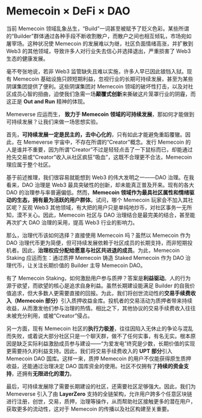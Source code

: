 # Memecoin × DeFi × DAO

当前 Memecoin 领域乱象丛生，“Build”一词甚至被赋予了贬义色彩。某些所谓的“Builder”群体通过各种手段不断收割散户，而散户之间也相互倾轧，市场宛如屠宰场。这种状况使 Memecoin 的发展难以为继，社区负面情绪高涨，并扩散到 Web3 的其他领域，导致许多人对行业失去信心并选择退出，严重损害了 Web3 生态的健康发展。

毫不夸张地说，若非 Web3 监管缺失且难以实施，许多人早已因此锒铛入狱。现有 Memecoin 基础设施只顾短期利益，忽视行业的长期可持续发展，甚至为某些阴谋集团提供了便利。这些阴谋集团对 Memecoin 领域的破坏性打击，以及对社区成员心智的扭曲，迫使我们急需一场**颠覆式创新**来撕破这片笼罩行业的阴霾，而这正是 **Out and Run** 精神的体现。

Memeverse 应运而生， **致力于 Memecoin 领域的可持续发展**，那如何才能做到可持续发展？让我们来做一场思想实验。

首先，**可持续发展一定是民主的，去中心化的**，只有如此才能避免重蹈覆辙。因此，在 Memeverse 宇宙中，不存在所谓的“Creator”概念。发行 Memecoin 的人是谁并不重要，因为所谓“Creator”不过是轻轻点击了一下鼠标而已，却能通过抢先交易或“Creator”收入从社区疯狂“吸血”，这既不合理更不合法，Memecoin 理应属于整个社区。

基于前述推理，我们很容易就能想到 Web3 的伟大发明之一——DAO 治理。在我看来，DAO 治理是 Web3 最具突破性的创新，却未能真正普及开来。现有的各大 DAO 的治理参与率普遍偏低。然而，**Memecoin 领域作为最具社区属性和情绪驱动的生态，拥有最为活跃的用户群体**。试问，哪个 Memecoin 玩家会不加入其社区呢？反观 Web3 其他领域，有大把的用户只是单纯地炒币，对社区事务一无所知，漠不关心。因此，Memecoin 社区与 DAO 治理结合是最完美的结合，甚至能再次扩大 DAO 治理的采用，提高 Web3 行业的影响力。

那么，治理代币该如何选择？直接使用 Memecoin 吗？虽然以 Memecoin 作为 DAO 治理代币更为简便，但可持续发展依赖于社区成员的长期支持，而非短期投机者。因此，**治理权应分配给愿意与社区共进退的成员**。为此，Memecoin Staking 应运而生：通过质押 Memecoin 铸造 Staked Memecoin 作为 DAO 治理代币，让关注长期价值的 Builder 主导 Memecoin DAO。

有了 Memecoin Staking，如何激励用户参与质押？答案是**利益驱动**。人的行为源于欲望，而欲望的核心是追求自身利益。虽然长期建设能满足 Builder 的自我价值追求，但大多数人更需要直接的回报。为此，我们将创世流动性的**交易手续费收入（Memecoin 部分）**&#x5F15;入质押收益金库。投机者的交易活动为质押者带来持续收益，从而激发他们参与治理的热情。相比之下，其他协议的交易手续费收入往往未被充分利用，或被“Creator”侵占。

另一方面，现有 Memecoin 社区的**执行力极差**，往往因陷入无休止的争论与混乱而失败，或着说大部分社区只是一个聊天群，做不了任何实事，有名无实。根本原因是缺乏实际利益激励成员参与建设——“为爱发电”终究是少数，长期价值的实现更需要持久的利益支持。因此，我们将交易手续费收入的 **UPT 部分**引入 Memecoin DAO 国库。这样一来，质押 Memecoin 的用户不仅能获得原生质押收益，还能通过治理决定 DAO 国库资金的使用。社区不仅拥有了**持续的资金支持**，还拥有**无限进化的潜力**。

最后，可持续发展除了需要长期建设的社区，还需要社区足够强大。因此，我们为 Memeverse 引入了由 **LayerZero** 支持的全链架构，允许用户跨多个任意区块链进行注册，创世，交易，质押，治理等操作，从而帮助社区接触更多的潜在用户，获取更多的流动性，这对于 Memecoin 的传播以及社区构建至关重要。

